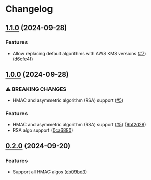 # Changelog

## [1.1.0](https://github.com/anakinj/jwt-aws-kms/compare/v1.0.0...v1.1.0) (2024-09-28)


### Features

* Allow replacing default algorithms with AWS KMS versions ([#7](https://github.com/anakinj/jwt-aws-kms/issues/7)) ([d6cfe4f](https://github.com/anakinj/jwt-aws-kms/commit/d6cfe4f9bb0ec23daaee771e8692a4410aef393e))

## [1.0.0](https://github.com/anakinj/jwt-aws-kms/compare/v0.6.0...v1.0.0) (2024-09-28)


### ⚠ BREAKING CHANGES

* HMAC and asymmetric algorithm (RSA) support ([#5](https://github.com/anakinj/jwt-aws-kms/issues/5))

### Features

* HMAC and asymmetric algorithm (RSA) support ([#5](https://github.com/anakinj/jwt-aws-kms/issues/5)) ([9bf2d28](https://github.com/anakinj/jwt-aws-kms/commit/9bf2d2819a5b72698d9bbf6726e6f0e818a0486a))
* RSA algo support ([0ca6880](https://github.com/anakinj/jwt-aws-kms/commit/0ca688085fae512080a1443bcd4ed20824141e98))

## [0.2.0](https://github.com/anakinj/jwt-kms/compare/v0.1.0...v0.2.0) (2024-09-20)


### Features

* Support all HMAC algos ([eb09bd3](https://github.com/anakinj/jwt-kms/commit/eb09bd3a7ba6cc932ce8c96dffa696d04d36e59a))
